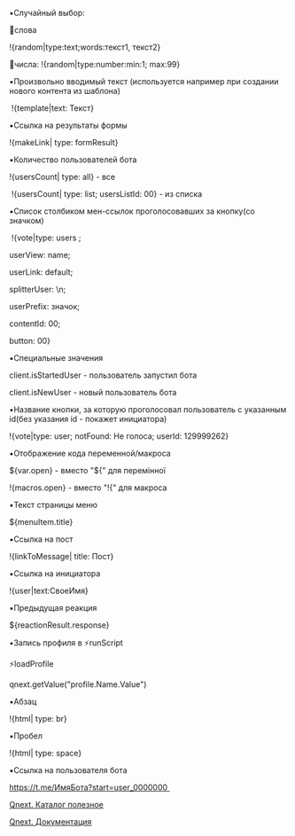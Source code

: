 
▪️Случайный выбор: 

🔡слова

!{random|type:text;words:текст1, текст2}

🔢числа: !{random|type:number:min:1; max:99}

▪️Произвольно вводимый текст (используется например при создании нового контента из шаблона)

 !{template|text: Текст}

▪️Ссылка на результаты формы 

!{makeLink| type: formResult}

▪️Количество пользователей бота 

!{usersCount| type: all} - все 

 !{usersCount| type: list; usersListId: 00} - из списка 

▪️Список столбиком мен-ссылок проголосовавших за кнопку(со значком) 

 !{vote|type: users ; 

userView: name;

userLink: default;

splitterUser: \n;

userPrefix: значок;

contentId: 00;

button: 00} 

▪️Специальные значения  

client.isStartedUser - пользователь запустил бота

client.isNewUser - новый пользователь бота 

▪️Название кнопки, за которую проголосовал пользователь с указанным id(без указания id - покажет инициатора) 

!{vote|type: user; notFound: Не голоса; userId: 129999262}  

▪️Отображение кода переменной/макроса 

${var.open} - вместо "${" для перемінної

!{macros.open} - вместо "!{" для макроса 

▪️Текст страницы меню 

${menuItem.title} 

▪️Ссылка на пост 

!{linkToMessage| title: Пост} 

▪️Ссылка на инициатора 

!{user|text:СвоеИмя}  

▪️Предыдущая реакция 

${reactionResult.response} 

▪️Запись профиля в ⚡️runScript 

⚡️loadProfile 

qnext.getValue("profile.Name.Value")

▪️Абзац 

!{html| type: br} 

▪️Пробел 

!{html| type: space} 



▪️Ссылка на пользователя бота 

https://t.me/ИмяБота?start=user_0000000 



[Qnext. Каталог полезное](/docs-test/ph/QNext-admin-lifehack-06-13)

[Qnext. Документация](/docs-test/ph/QNext-admin-documentation-05-08)